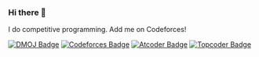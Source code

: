 ### Hi there 👋

I do competitive programming. Add me on Codeforces!

[![DMOJ Badge](http://mosesxu.ca/judge-badge/dmoj/plasmatic)](https://www.dmoj.ca/user/Plasmatic)
[![Codeforces Badge](http://mosesxu.ca/judge-badge/codeforces/plasmatic)](https://codeforces.com/profile/Plasmatic)
[![Atcoder Badge](http://mosesxu.ca/judge-badge/atcoder/plasmatic)](https://atcoder.jp/users/Plasmatic)
[![Topcoder Badge](http://mosesxu.ca/judge-badge/topcoder/plasmatic)](https://www.topcoder.com/members/Plasmatic)

<!--
**plasmatic1/plasmatic1** is a ✨ _special_ ✨ repository because its `README.md` (this file) appears on your GitHub profile.

Here are some ideas to get you started:

- 🔭 I’m currently working on ...
- 🌱 I’m currently learning ...
- 👯 I’m looking to collaborate on ...
- 🤔 I’m looking for help with ...
- 💬 Ask me about ...
- 📫 How to reach me: ...
- 😄 Pronouns: ...
- ⚡ Fun fact: ...
-->
